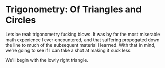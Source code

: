 # Trigonometry: Of Triangles and Circles

Lets be real: trigonometry fucking blows. It was by far the most miserable math experience I ever encountered, and that suffering propogated down the line to much of the subsequent material I learned. With that in mind, we're going to see if I can take a shot at making it suck less. 

We'll begin with the lowly right triangle. 